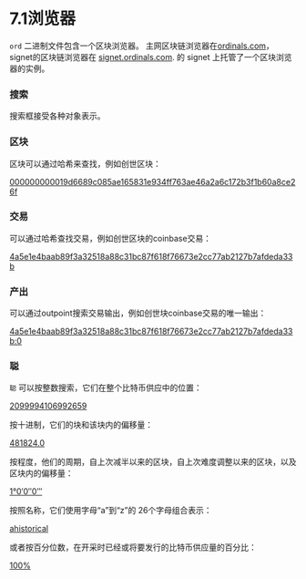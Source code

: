 # 7.1浏览器

`ord` 二进制文件包含一个区块浏览器。 主网区块链浏览器在[ordinals.com](https://ordinals.com)，signet的区块链浏览器在 [signet.ordinals.com](https://signet.ordinals.com). 的 signet 上托管了一个区块浏览器的实例。&#x20;

### 搜索

搜索框接受各种对象表示。

### 区块

区块可以通过哈希来查找，例如创世区块：

[000000000019d6689c085ae165831e934ff763ae46a2a6c172b3f1b60a8ce26f](https://ordinals.com/search/000000000019d6689c085ae165831e934ff763ae46a2a6c172b3f1b60a8ce26f)&#x20;

### 交易

可以通过哈希查找交易，例如创世区块的coinbase交易：

[4a5e1e4baab89f3a32518a88c31bc87f618f76673e2cc77ab2127b7afdeda33b](https://ordinals.com/search/4a5e1e4baab89f3a32518a88c31bc87f618f76673e2cc77ab2127b7afdeda33b)&#x20;

### 产出

可以通过outpoint搜索交易输出，例如创世块coinbase交易的唯一输出：

[4a5e1e4baab89f3a32518a88c31bc87f618f76673e2cc77ab2127b7afdeda33b:0](https://ordinals.com/search/4a5e1e4baab89f3a32518a88c31bc87f618f76673e2cc77ab2127b7afdeda33b:0)&#x20;

### 聪

`聪` 可以按整数搜索，它们在整个比特币供应中的位置：

[2099994106992659](https://ordinals.com/search/2099994106992659)

按十进制，它们的块和该块内的偏移量：

[481824.0](https://ordinals.com/search/481824.0)

按程度，他们的周期，自上次减半以来的区块，自上次难度调整以来的区块，以及区块内的偏移量：

[1°0′0″0‴](https://ordinals.com/search/1%C2%B00%E2%80%B20%E2%80%B30%E2%80%B4)

按照名称，它们使用字母“a”到“z”的 26个字母组合表示：

[ahistorical](https://ordinals.com/search/ahistorical)

或者按百分位数，在开采时已经或将要发行的比特币供应量的百分比：

[100%](https://ordinals.com/search/100%)

